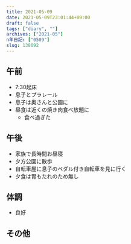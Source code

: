 ```yaml
---
title: 2021-05-09
date: 2021-05-09T23:01:44+09:00
draft: false
tags: ["diary", ""]
archives: ["2021-05"]
n年日記: ["0509"]
slug: 138092
---
```

## 午前
- 7:30起床
- 息子とプラレール
- 息子は奥さんと公園に
- 昼食は近くの焼き肉食べ放題に
  - 食べ過ぎた
## 午後
- 家族で長時間お昼寝
- 夕方公園に散歩
- 自転車屋に息子のペダル付き自転車を見に行く
- 夕食は胃もたれのため無し
## 体調
- 良好
## その他
